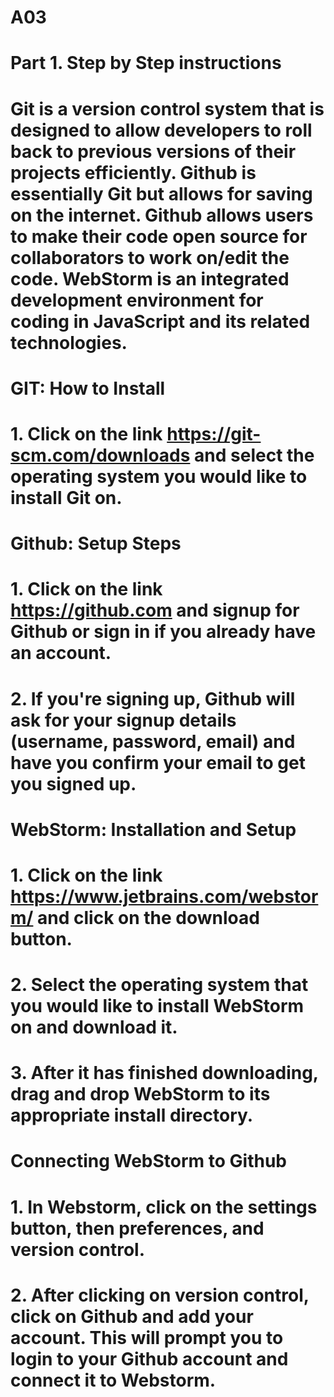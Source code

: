 # A03
# **Part 1. Step by Step instructions**
# Git is a version control system that is designed to allow developers to roll back to previous versions of their projects efficiently. Github is essentially Git but allows for saving on the internet. Github allows users to make their code open source for collaborators to work on/edit the code. WebStorm is an integrated development environment for coding in JavaScript and its related technologies.
# GIT: How to Install
# 1. Click on the link https://git-scm.com/downloads and select the operating system you would like to install Git on. 
# Github: Setup Steps
# 1. Click on the link https://github.com and signup for Github or sign in if you already have an account.
# 2. If you're signing up, Github will ask for your signup details (username, password, email) and have you confirm your email to get you signed up.
# WebStorm: Installation and Setup
# 1. Click on the link https://www.jetbrains.com/webstorm/ and click on the download button. 
# 2. Select the operating system that you would like to install WebStorm on and download it.
# 3. After it has finished downloading, drag and drop WebStorm to its appropriate install directory. 
# Connecting WebStorm to Github
# 1. In Webstorm, click on the settings button, then preferences, and version control. 
# 2. After clicking on version control, click on Github and add your account. This will prompt you to login to your Github account and connect it to Webstorm. 
